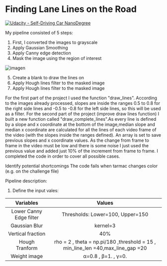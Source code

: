 # **Finding Lane Lines on the Road** 
[![Udacity - Self-Driving Car NanoDegree](https://s3.amazonaws.com/udacity-sdc/github/shield-carnd.svg)](http://www.udacity.com/drive)


My pipeline consisted of 5 steps:

1) First, I converted the images to grayscale
2) Apply Gaussian Smoothing
3) Apply Canny edge detection
4) Mask the image using the region of interest

![imagen](https://user-images.githubusercontent.com/41348711/48666242-30e80d00-eabe-11e8-85bc-59ca0f736a75.png)

5) Create a blank to draw the lines on
6) Apply Hough lines filter to the masked image
7) Apply Hough lines filter to the masked image

For the first part of the project I used the function "draw_lines". According to the images already processed, slopes are inside the ranges 0.5 to 0.8 for the right side lines and -0.5 to -0.8 for the left side lines, so this will be used as a filter.
For the second part of the project (improve draw lines function) I built a new function called "draw_complete_lines".As every line is defined by a slope and x coordinate at the bottom of the image,median slope and median x coordinate are calculated for all the lines of each video frame of the video (with the slopes inside the ranges defined).
An array is set to save previous slopes and x coordinate values. As the change from
frame to frame in the video must be low and there is some noise I just used the
previous value and added just 10% of the increment from frame to frame.
I completed the code in order to cover all possible cases.

Identify potential shortcomings
The code fails when tarmac changes color (e.g. on the challenge file)




Pipeline description:
1) Define the input vales:

| Variables        		|     Values        					| 
|:---------------------:|:---------------------------------------------:| 
| Lower Canny Edge filter       		|  	Thresholds:	Lower=100, Upper=150				| 
| Gaussian Blur 	| kernel=3	|
| Vertical fraction 	| 40%	|
| Hough Tranform |  rho = 2 , theta = np.pi/180 ,threshold = 15 , min_line_len =40,max_line_gap =20     |
| Weight image	|     α=0.8 , β=1. , γ=0. |
